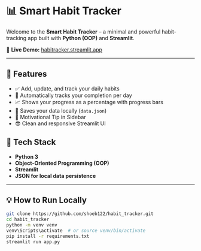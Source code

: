 # 📊 Smart Habit Tracker

Welcome to the **Smart Habit Tracker** – a minimal and powerful habit-tracking app built with **Python (OOP)** and **Streamlit**.

🔗 **Live Demo:** [habitracker.streamlit.app](https://habitracker.streamlit.app/)

---

## 🚀 Features

- ✅ Add, update, and track your daily habits
- 📅 Automatically tracks your completion per day
- 📈 Shows your progress as a percentage with progress bars
- 💾 Saves your data locally (`data.json`)
- 🧠 Motivational Tip in Sidebar
- 😎 Clean and responsive Streamlit UI



## 🧠 Tech Stack

- **Python 3**
- **Object-Oriented Programming (OOP)**
- **Streamlit**
- **JSON for local data persistence**

---

## 💡 How to Run Locally

```bash
git clone https://github.com/shoeb122/habit_tracker.git
cd habit_tracker
python -m venv venv
venv\Scripts\activate  # or source venv/bin/activate
pip install -r requirements.txt
streamlit run app.py
